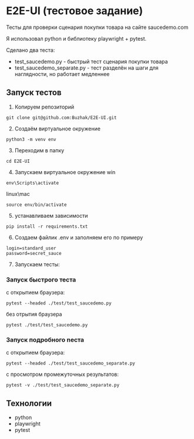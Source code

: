 # E2E-UI (тестовое задание)

Тесты для проверки сценария покупки товара на сайте saucedemo.com

Я использовал python и библиотеку playwright + pytest.

Сделано два теста:
* test_saucedemo.py - быстрый тест сценария покупки товара
* test_saucedemo_separate.py - тест разделён на шаги для наглядности, но работает медленнее

## Запуск тестов

1. Копируем репозиторий
```
git clone git@github.com:Buzhak/E2E-UI.git
```

2. Создаём виртуальное окружение
```
python3 -m venv env
```

3. Переходим в папку
```
cd E2E-UI
```

4. Запускаем виртуальное окружение
win
```
env\Scripts\activate
```
linux\mac
```
source env/bin/activate
```

5. устанавливаем зависимости
```
pip install -r requirements.txt
```

6. Создаем файлик .env и заполняем его по примеру
```
login=standard_user
password=secret_sauce
```

7. Запускаем тесты:
### Запуск быстрого теста 

с открытием браузера:
```
pytest --headed ./test/test_saucedemo.py
```
без отрытия браузера
```
pytest ./test/test_saucedemo.py
```

### Запуск подробного nеста 

с открытием браузера:
```
pytest --headed ./test/test_saucedemo_separate.py
```
с просмотром промежуточных результатов:
```
pytest -v ./test/test_saucedemo_separate.py
```

## Технологии

* python
* playwright
* pytest
